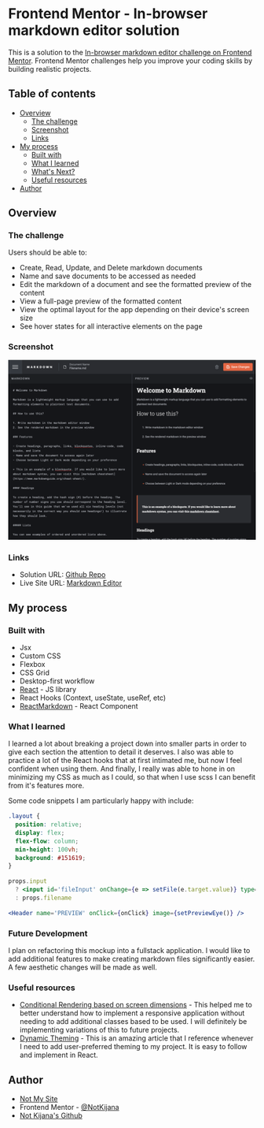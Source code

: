 # Frontend Mentor - In-browser markdown editor solution

This is a solution to the [In-browser markdown editor challenge on Frontend Mentor](https://www.frontendmentor.io/challenges/inbrowser-markdown-editor-r16TrrQX9). Frontend Mentor challenges help you improve your coding skills by building realistic projects. 

## Table of contents

- [Overview](#overview)
  - [The challenge](#the-challenge)
  - [Screenshot](#screenshot)
  - [Links](#links)
- [My process](#my-process)
  - [Built with](#built-with)
  - [What I learned](#what-i-learned)
  - [What's Next?](#future-development)
  - [Useful resources](#useful-resources)
- [Author](#author)

## Overview

### The challenge

Users should be able to:

- Create, Read, Update, and Delete markdown documents
- Name and save documents to be accessed as needed
- Edit the markdown of a document and see the formatted preview of the content
- View a full-page preview of the formatted content
- View the optimal layout for the app depending on their device's screen size
- See hover states for all interactive elements on the page

### Screenshot

![](./screenshot.png)

### Links

- Solution URL: [Github Repo](https://github.com/NotKijana/markdown-editor/)
- Live Site URL: [Markdown Editor](https://notkijana.github.io/markdown/) 
## My process

### Built with

- Jsx
- Custom CSS
- Flexbox
- CSS Grid
- Desktop-first workflow
- [React](https://reactjs.org/) - JS library
- React Hooks (Context, useState, useRef, etc)
- [ReactMarkdown](https://www.npmjs.com/package/react-markdown) - React Component

### What I learned

I learned a lot about breaking a project down into smaller parts in order to give each section the attention to detail it deserves. I also was able to practice a lot of the React hooks that at first intimated me, but now I feel confident when using them. And finally, I really was able to hone in on minimizing my CSS as much as I could, so that when I use scss I can benefit from it's features more.

Some code snippets I am particularly happy with include:

```css
.layout {
  position: relative;
  display: flex;
  flex-flow: column;
  min-height: 100vh;
  background: #151619;
}
```

```jsx
props.input
  ? <input id='fileInput' onChange={e => setFile(e.target.value)} type='text' value={file} />
  : props.filename
```

```jsx
<Header name='PREVIEW' onClick={onClick} image={setPreviewEye()} />
```

### Future Development

I plan on refactoring this mockup into a fullstack application. I would like to add additional features to make creating markdown files significantly easier. A few aesthetic changes will be made as well.

### Useful resources

- [Conditional Rendering based on screen dimensions](https://stackoverflow.com/questions/36862334/get-viewport-window-height-in-reactjs) - This helped me to better understand how to implement a responsive application without needing to add additional classes based to be used. I will definitely be implementing variations of this to future projects.
- [Dynamic Theming](https://www.section.io/engineering-education/watch-for-system-dark-mode-using-js-css/) - This is an amazing article that I reference whenever I need to add user-preferred theming to my project. It is easy to follow and implement in React.

## Author

- [Not My Site](https://www.kijana.io)
- Frontend Mentor - [@NotKijana](https://www.frontendmentor.io/profile/NotKijana)
- [Not Kijana's Github](https://www.twitter.com/yourusername)